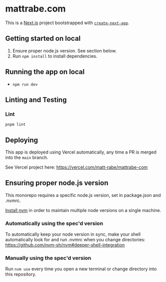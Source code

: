 # mattrabe.com

This is a [Next.js](https://nextjs.org) project bootstrapped with [`create-next-app`](https://nextjs.org/docs/app/api-reference/cli/create-next-app).

## Getting started on local

1. Ensure proper node.js version. See section below.
1. Run `npm install` to install dependencies.

## Running the app on local

* `npm run dev`

## Linting and Testing

### Lint

`pnpm lint`

## Deploying

This app is deployed using Vercel automatically, any time a PR is merged into the `main` branch.

See Vercel project here: https://vercel.com/matt-rabe/mattrabe-com

## Ensuring proper node.js version

This monorepo requires a specific node.js version, set in package.json and .nvmrc.

[Install nvm](https://github.com/nvm-sh/nvm) in order to maintain multiple node versions on a single machine.

### Automatically using the spec'd version

To automatically keep your node version in sync, make your shell automatically look for and run .nvmrc when you change directories: https://github.com/nvm-sh/nvm#deeper-shell-integration

### Manually using the spec'd version

Run `nvm use` every time you open a new terminal or change directory into this repository.
